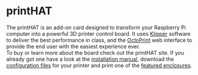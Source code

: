 # printHAT
The printHAT is an add-on card designed to transform your Raspberry Pi computer into a powerful 3D printer control board. It uses [Klipper](https://www.klipper3d.org/) software to deliver the best performance in class, and the [OctoPrint](https://octoprint.org/) web interface to provide the end user with the easiest experience ever.  
To buy or learn more about the board check out the printHAT site. If you already got one have a look at the [installation manual](https://phat.wrecklab.com/manual/), download the [configuration files](config) for your printer and print one of the [featured enclosures](step/enclosures).
